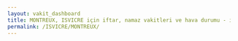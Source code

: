 ```yaml
---
layout: vakit_dashboard
title: MONTREUX, ISVICRE için iftar, namaz vakitleri ve hava durumu - ilçe/eyalet seç
permalink: /ISVICRE/MONTREUX/
---
```


<script type="text/javascript">
  var GLOBAL_COUNTRY = 'ISVICRE';
  var GLOBAL_CITY = 'MONTREUX';
  var GLOBAL_STATE = '';
  var lat = 72;
  var lon = 21;
</script>

